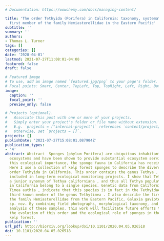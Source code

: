 ```yaml
---
# Documentation: https://wowchemy.com/docs/managing-content/

title: 'The order Tethyida (Porifera) in California: taxonomy, systematics, and the
  first member of the family Hemiasterellidae in the Eastern Pacific'
subtitle: ''
summary: ''
authors:
- Thomas L. Turner
tags: []
categories: []
date: '2020-04-01'
lastmod: 2021-07-27T11:08:01-04:00
featured: false
draft: false

# Featured image
# To use, add an image named `featured.jpg/png` to your page's folder.
# Focal points: Smart, Center, TopLeft, Top, TopRight, Left, Right, BottomLeft, Bottom, BottomRight.
image:
  caption: ''
  focal_point: ''
  preview_only: false

# Projects (optional).
#   Associate this post with one or more of your projects.
#   Simply enter your project's folder or file name without extension.
#   E.g. `projects = ["internal-project"]` references `content/project/deep-learning/index.md`.
#   Otherwise, set `projects = []`.
projects: []
publishDate: '2021-07-27T15:08:01.087904Z'
publication_types:
- '4'
abstract: Abstract  Sponges (phylum Porifera) are ubiquitous inhabitants of marine
  ecosystems and have been shown to provide substantial ecosystem services. Despite
  this ecological importance, the sponge fauna in California has received little study.
  Here I use a collection of kelp forest sponges to describe the diversity of the
  order Tethyida in California. This order contains the genus Tethya , which has been
  included in long-term ecological monitoring projects. I show that Tethya vacua is
  a junior synonym of Tethya californiana , and thus all Tethya populations known
  in California belong to a single species. Genetic data from California’s only Timeidae,
  Timea authia , indicate that this species is in fact in the Tethyidae and is the
  third known member of the genus Tethytimea . I also describe the first member of
  the family Hemiasterellidae from the Eastern Pacific, Galaxia gaviotensis gen. nov.
  sp. nov. By combining field photographs, morphological taxonomy, and phylogenetic
  analysis of these samples, this work will facilitate future efforts to understand
  the evolution of this order and the ecological role of sponges in the California
  kelp forest.
publication: ''
url_pdf: http://biorxiv.org/lookup/doi/10.1101/2020.04.05.026518
doi: 10.1101/2020.04.05.026518
---
```

